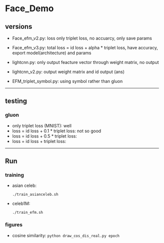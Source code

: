 # Face_Demo

## versions
- Face_efm_v2.py: loss only triplet loss, no accuarcy, only save params
- Face_efm_v3.py: total loss = id loss + alpha * triplet loss, have accuracy, export model(architecture) and params

- lightcnn.py: only output feacture vector through weight matrix, no output
- lightcnn_v2.py: output weight matrix and id output (ans)

- EFM_triplet_symbol.py: using symbol rather than gluon

---
## testing
### gluon
- only triplet loss (MNIST): well
- loss = id loss + 0.1 * triplet loss: not so good
- loss = id loss + 0.5 * triplet loss: 
- loss = id loss + triplet loss: 

---
## Run
### training
- asian celeb: 
	```
	./train_asianceleb.sh
	```
- celeb1M: 
	```
	./train_efm.sh
	```

### figures
- cosine similarity: `python draw_cos_dis_real.py epoch`
